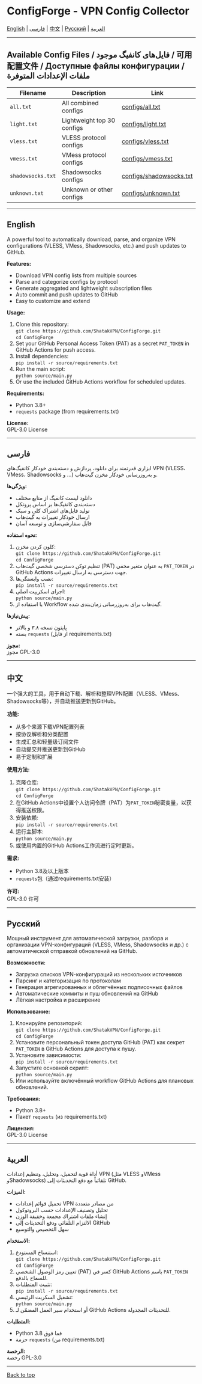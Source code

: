 # ConfigForge - VPN Config Collector

[English](#english) | [فارسی](#فارسی) | [中文](#中文) | [Русский](#русский) | [العربية](#العربية)

---

## Available Config Files / فایل‌های کانفیگ موجود / 可用配置文件 / Доступные файлы конфигурации / ملفات الإعدادات المتوفرة

| Filename           | Description                       | Link                                              |
|--------------------|---------------------------------|---------------------------------------------------|
| `all.txt`          | All combined configs             | [configs/all.txt](configs/all.txt)                 |
| `light.txt`        | Lightweight top 30 configs       | [configs/light.txt](configs/light.txt)             |
| `vless.txt`        | VLESS protocol configs           | [configs/vless.txt](configs/vless.txt)             |
| `vmess.txt`        | VMess protocol configs           | [configs/vmess.txt](configs/vmess.txt)             |
| `shadowsocks.txt`  | Shadowsocks configs              | [configs/shadowsocks.txt](configs/shadowsocks.txt) |
| `unknown.txt`      | Unknown or other configs         | [configs/unknown.txt](configs/unknown.txt)         |

---

## English

A powerful tool to automatically download, parse, and organize VPN configurations (VLESS, VMess, Shadowsocks, etc.) and push updates to GitHub.

**Features:**
- Download VPN config lists from multiple sources
- Parse and categorize configs by protocol
- Generate aggregated and lightweight subscription files
- Auto commit and push updates to GitHub
- Easy to customize and extend

**Usage:**
1. Clone this repository:  
   `git clone https://github.com/ShatakVPN/ConfigForge.git`  
   `cd ConfigForge`
2. Set your GitHub Personal Access Token (PAT) as a secret `PAT_TOKEN` in GitHub Actions for push access.
3. Install dependencies:  
   `pip install -r source/requirements.txt`
4. Run the main script:  
   `python source/main.py`
5. Or use the included GitHub Actions workflow for scheduled updates.

**Requirements:**
- Python 3.8+
- `requests` package (from requirements.txt)

**License:**  
GPL-3.0 License

---

## فارسی

ابزاری قدرتمند برای دانلود، پردازش و دسته‌بندی خودکار کانفیگ‌های VPN (VLESS، VMess، Shadowsocks و ...) و به‌روزرسانی خودکار مخزن گیت‌هاب.

**ویژگی‌ها:**
- دانلود لیست کانفیگ از منابع مختلف
- دسته‌بندی کانفیگ‌ها بر اساس پروتکل
- تولید فایل‌های اشتراک کلی و سبک
- ارسال خودکار تغییرات به گیت‌هاب
- قابل سفارشی‌سازی و توسعه آسان

**نحوه استفاده:**
1. کلون کردن مخزن:  
   `git clone https://github.com/ShatakVPN/ConfigForge.git`  
   `cd ConfigForge`
2. تنظیم توکن دسترسی شخصی گیت‌هاب (PAT) به عنوان متغیر مخفی `PAT_TOKEN` در GitHub Actions جهت دسترسی به ارسال تغییرات.
3. نصب وابستگی‌ها:  
   `pip install -r source/requirements.txt`
4. اجرای اسکریپت اصلی:  
   `python source/main.py`
5. یا استفاده از Workflow گیت‌هاب برای به‌روزرسانی زمان‌بندی شده.

**پیش‌نیازها:**
- پایتون نسخه ۳.۸ و بالاتر
- بسته `requests` (از فایل requirements.txt)

**مجوز:**  
مجوز GPL-3.0

---

## 中文

一个强大的工具，用于自动下载、解析和整理VPN配置（VLESS、VMess、Shadowsocks等），并自动推送更新到GitHub。

**功能:**
- 从多个来源下载VPN配置列表
- 按协议解析和分类配置
- 生成汇总和轻量级订阅文件
- 自动提交并推送更新到GitHub
- 易于定制和扩展

**使用方法:**
1. 克隆仓库:  
   `git clone https://github.com/ShatakVPN/ConfigForge.git`  
   `cd ConfigForge`
2. 在GitHub Actions中设置个人访问令牌（PAT）为`PAT_TOKEN`秘密变量，以获得推送权限。
3. 安装依赖:  
   `pip install -r source/requirements.txt`
4. 运行主脚本:  
   `python source/main.py`
5. 或使用内置的GitHub Actions工作流进行定时更新。

**需求:**
- Python 3.8及以上版本
- `requests`包（通过requirements.txt安装）

**许可:**  
GPL-3.0 许可

---

## Русский

Мощный инструмент для автоматической загрузки, разбора и организации VPN-конфигураций (VLESS, VMess, Shadowsocks и др.) с автоматической отправкой обновлений на GitHub.

**Возможности:**
- Загрузка списков VPN-конфигураций из нескольких источников
- Парсинг и категоризация по протоколам
- Генерация агрегированных и облегчённых подписочных файлов
- Автоматические коммиты и пуш обновлений на GitHub
- Лёгкая настройка и расширение

**Использование:**
1. Клонируйте репозиторий:  
   `git clone https://github.com/ShatakVPN/ConfigForge.git`  
   `cd ConfigForge`
2. Установите персональный токен доступа GitHub (PAT) как секрет `PAT_TOKEN` в GitHub Actions для доступа к пушу.
3. Установите зависимости:  
   `pip install -r source/requirements.txt`
4. Запустите основной скрипт:  
   `python source/main.py`
5. Или используйте включённый workflow GitHub Actions для плановых обновлений.

**Требования:**
- Python 3.8+
- Пакет `requests` (из requirements.txt)

**Лицензия:**  
GPL-3.0 License

---

## العربية

أداة قوية لتحميل، وتحليل، وتنظيم إعدادات VPN (مثل VLESS وVMess وShadowsocks) تلقائياً مع دفع التحديثات إلى GitHub.

**الميزات:**
- تحميل قوائم إعدادات VPN من مصادر متعددة
- تحليل وتصنيف الإعدادات حسب البروتوكول
- إنشاء ملفات اشتراك مجمعة وخفيفة الوزن
- الالتزام التلقائي ودفع التحديثات إلى GitHub
- سهل التخصيص والتوسيع

**الاستخدام:**
1. استنساخ المستودع:  
   `git clone https://github.com/ShatakVPN/ConfigForge.git`  
   `cd ConfigForge`
2. تعيين رمز الوصول الشخصي (PAT) كسر في GitHub Actions باسم `PAT_TOKEN` للسماح بالدفع.
3. تثبيت المتطلبات:  
   `pip install -r source/requirements.txt`
4. تشغيل السكربت الرئيسي:  
   `python source/main.py`
5. أو استخدام سير العمل المضمّن لـ GitHub Actions للتحديثات المجدولة.

**المتطلبات:**
- Python 3.8 فما فوق
- حزمة `requests` (من requirements.txt)

**الرخصة:**  
رخصة GPL-3.0

---

[Back to top](#configforge---vpn-config-collector)
